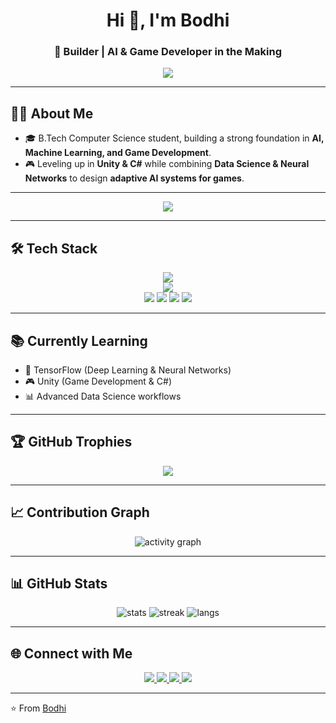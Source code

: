 <!-- Profile Header -->
<h1 align="center">Hi 👋, I'm Bodhi</h1>
<h3 align="center">🚀 Builder | AI & Game Developer in the Making</h3>

<p align="center">
  <img src="https://readme-typing-svg.herokuapp.com?size=22&duration=3000&color=1E90FF&center=true&vCenter=true&width=600&lines=Building+AI-powered+worlds+%F0%9F%A7%AA;Always+learning%2C+always+executing+%E2%9A%94%EF%B8%8F" />
</p>

---

## 🧑‍💻 About Me

- 🎓 B.Tech Computer Science student, building a strong foundation in **AI, Machine Learning, and Game Development**.  
- 🎮 Leveling up in **Unity & C#** while combining **Data Science & Neural Networks** to design **adaptive AI systems for games**.   

---

<p align="center">
  <img src="https://img.shields.io/badge/%22Technology%20is%20the%20most%20powerful%20weapon%20—%20and%20I%20intend%20to%20master%20it.%22-blueviolet?style=for-the-badge" />
</p>

---

## 🛠 Tech Stack

<p align="center">
  <!-- Languages -->
  <img src="https://skillicons.dev/icons?i=python,cpp,cs,html,css,js,git,github" />
  <br/>
  <!-- Libraries & Tools -->
  <img src="https://skillicons.dev/icons?i=tensorflow,unity" />
  <br/>
  <img src="https://img.shields.io/badge/NumPy-013243?style=for-the-badge&logo=numpy&logoColor=white" />
  <img src="https://img.shields.io/badge/Pandas-150458?style=for-the-badge&logo=pandas&logoColor=white" />
  <img src="https://img.shields.io/badge/Matplotlib-11557c?style=for-the-badge&logo=plotly&logoColor=white" />
  <img src="https://img.shields.io/badge/Seaborn-4C78A8?style=for-the-badge&logo=plotly&logoColor=white" />
</p>

---

## 📚 Currently Learning
- 🚀 TensorFlow (Deep Learning & Neural Networks)  
- 🎮 Unity (Game Development & C#)  
- 📊 Advanced Data Science workflows  


---

## 🏆 GitHub Trophies
<p align="center">
  <img src="https://github-profile-trophy.vercel.app/?username=tiwaribodhi&theme=radical&no-frame=true&no-bg=true&margin-w=15" />
</p>

---

## 📈 Contribution Graph
<p align="center">
  <img src="https://github-readme-activity-graph.vercel.app/graph?username=tiwaribodhi&theme=radical" alt="activity graph" />
</p>

---

## 📊 GitHub Stats
<p align="center">
  <img src="https://github-readme-stats-sigma-five.vercel.app/api?username=tiwaribodhi&show_icons=true&theme=radical" alt="stats" />
  <img src="https://github-readme-streak-stats-eight.vercel.app/?user=tiwaribodhi&theme=radical" alt="streak" />
  <img src="https://github-readme-stats-sigma-five.vercel.app/api/top-langs/?username=tiwaribodhi&layout=compact&theme=radical" alt="langs" />
</p>

---

## 🌐 Connect with Me
<p align="center">
  <a href="https://www.linkedin.com/in/bodhisatva-tiwari">
    <img src="https://img.shields.io/badge/LinkedIn-0A66C2?style=for-the-badge&logo=linkedin&logoColor=white"/>
  </a>
  <a href="https://x.com/BodhiTiwari">
    <img src="https://img.shields.io/badge/Twitter-1DA1F2?style=for-the-badge&logo=twitter&logoColor=white"/>
  </a>
  <a href="mailto:bodhisatvatiwari@gmail.com">
    <img src="https://img.shields.io/badge/Email-D14836?style=for-the-badge&logo=gmail&logoColor=white"/>
  </a>
  <a href="https://instagram.com/tiwari_bodhi">
    <img src="https://img.shields.io/badge/Instagram-E4405F?style=for-the-badge&logo=instagram&logoColor=white"/>
  </a>
</p>

---

⭐️ From [Bodhi](https://github.com/tiwaribodhi)
